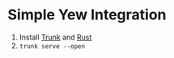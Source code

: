 # Simple Yew Integration

1. Install [Trunk](https://trunkrs.dev) and [Rust](https://rustup.rs)
2. `trunk serve --open`
